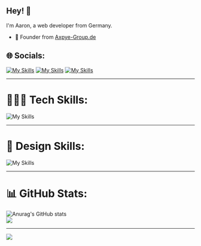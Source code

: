 ## Hey! 👋
I'm Aaron, a web developer from Germany.

- 🧭 Founder from [Axpye-Group.de](https://axpye-group.de/)



## 🌐 Socials:


[![My Skills](https://skillicons.dev/icons?i=instagram)](https://instagram.com/Axpye) [![My Skills](https://skillicons.dev/icons?i=discord)](https://discord.gg/4jWJjg9SY3) [![My Skills](https://skillicons.dev/icons?i=twitter)](https://twitter.com/axpye2)


---


# 👨🏻‍💻 Tech Skills:


![My Skills](https://skillicons.dev/icons?i=js,html,css,java,nodejs,vue,cpp,cloudflare,bots,docker,github,linux,lua,mysql,powershell,py,ts,vscode,php)


---


# 🎨 Design Skills:


![My Skills](https://skillicons.dev/icons?i=ae,au,ai,ps,xd)


---


# 📊 GitHub Stats:


![Anurag's GitHub stats](https://github-readme-stats.vercel.app/api?username=Axpye&theme=transparent&show_icons=true&hide_border=true)<br/>
![](https://github-readme-streak-stats.herokuapp.com/?user=Axpye&theme=transparent&hide_border=true)<br/>


---

![](https://visitcount.itsvg.in/api?id=Axpye&label=Profile%20Views&color=12&icon=5&pretty=true)
